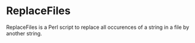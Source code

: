 # ReplaceFiles
ReplaceFiles is a Perl script to replace all occurences of a string in a file by another string.
